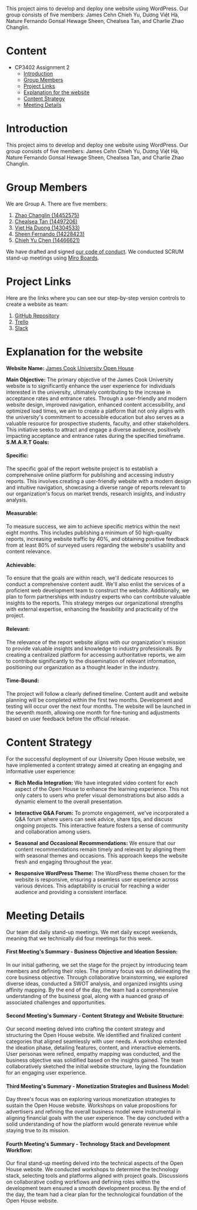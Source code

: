 This project aims to develop and deploy one website using WordPress. Our group consists of five members: James Cehn Chieh Yu, Dương Việt Hà, Nature Fernando Gonsal Hewage Sheen, Chealsea Tan, and Charlie Zhao Changlin.
 
# Content
* CP3402 Assignment 2
  * [Introduction](#Introduction)
  * [Group Members](#Group-Members)
  * [Project Links](#Project-Links)
  * [Explanation for the website](#Explanation-for-the-website)
  * [Content Strategy](#Content-Strategy)
  * [Meeting Details](#Meeting-Details)

 
# Introduction
 
This project aims to develop and deploy one website using WordPress. Our group consists of five members: James Cehn Chieh Yu, Dương Việt Hà, Nature Fernando Gonsal Hewage Sheen, Chealsea Tan, and Charlie Zhao Changlin.
 
 
# Group Members
 
We are Group A. There are five members:
1. [Zhao Changlin (14452575)](https://www.linkedin.com/in/charlie5885/)
2. [Chealsea Tan (14497206)](https://www.linkedin.com/in/chealsea-tan/)
3. [Viet Ha Duong (14304533)](https://www.linkedin.com/in/vietha-duong/)
4. [Sheen Fernando (14228423)](https://www.linkedin.com/in/sheen-fernando/)
5. [Chieh Yu Chen (14466621)](https://www.linkedin.com/in/chieh-yu-chen-james/)


We have drafted and signed [our code of conduct](https://docs.google.com/document/d/1JXUGqQLwIq1LTct91_JQzyKZylD2f3LkFyZNWDfAi7A/edit?usp=sharing).
We conducted SCRUM stand-up meetings using [Miro Boards](https://miro.com/app/board/uXjVKuCLVeA=/?share_link_id=471049410081).
 
 
# Project Links
 
Here are the links where you can see our step-by-step version controls to create a website as team:
1. [GitHub Repository](https://github.com/cp3402-students/CP3402-CMS-Assignment-2-Group-A-Baizonn-Learning-Center)
2. [Trello](https://trello.com/invite/b/668f679767732ecb39846fc4/ATTIb41ef9d21d1354a2b88251812da5e58aDAE0111A/cp3402-cms-assignment-2-baizonn-learning-center)
3. [Slack](https://join.slack.com/t/cp3402cmsgroupa/shared_invite/zt-2mfdcdneu-qHHMhilYYxhwzWp6uI1OMw)


# Explanation for the website
 
**Website Name:** [James Cook University Open House](http://18.136.43.88/)

**Main Objective:** 
The primary objective of the James Cook University website is to significantly enhance the user experience for individuals interested in the university, ultimately contributing to the increase in acceptance rates and entrance rates. Through a user-friendly and modern website design, improved navigation, enhanced content accessibility, and optimized load times, we aim to create a platform that not only aligns with the university's commitment to accessible education but also serves as a valuable resource for prospective students, faculty, and other stakeholders. This initiative seeks to attract and engage a diverse audience, positively impacting acceptance and entrance rates during the specified timeframe.
**S.M.A.R.T Goals:**
#### Specific: 
The specific goal of the report website project is to establish a comprehensive online platform for publishing and accessing industry reports. This involves creating a user-friendly website with a modern design and intuitive navigation, showcasing a diverse range of reports relevant to our organization's focus on market trends, research insights, and industry analysis.
#### Measurable: 
To measure success, we aim to achieve specific metrics within the next eight months. This includes publishing a minimum of 50 high-quality reports, increasing website traffic by 40%, and obtaining positive feedback from at least 80% of surveyed users regarding the website's usability and content relevance.
#### Achievable: 
To ensure that the goals are within reach, we'll dedicate resources to conduct a comprehensive content audit. We'll also enlist the services of a proficient web development team to construct the website. Additionally, we plan to form partnerships with industry experts who can contribute valuable insights to the reports. This strategy merges our organizational strengths with external expertise, enhancing the feasibility and practicality of the project.
#### Relevant: 
The relevance of the report website aligns with our organization's mission to provide valuable insights and knowledge to industry professionals. By creating a centralized platform for accessing authoritative reports, we aim to contribute significantly to the dissemination of relevant information, positioning our organization as a thought leader in the industry.
#### Time-Bound: 
The project will follow a clearly defined timeline. Content audit and website planning will be completed within the first two months. Development and testing will occur over the next four months. The website will be launched in the seventh month, allowing one month for fine-tuning and adjustments based on user feedback before the official release.
 
 
# Content Strategy
For the successful deployment of our University Open House website, we have implemented a content strategy aimed at creating an engaging and informative user experience:

* **Rich Media Integration:** We have integrated video content for each aspect of the Open House to enhance the learning experience. This not only caters to users who prefer visual demonstrations but also adds a dynamic element to the overall presentation.

* **Interactive Q&A Forum:** To promote engagement, we've incorporated a Q&A forum where users can seek advice, share tips, and discuss ongoing projects. This interactive feature fosters a sense of community and collaboration among users.

* **Seasonal and Occasional Recommendations:** We ensure that our content recommendations remain timely and relevant by aligning them with seasonal themes and occasions. This approach keeps the website fresh and engaging throughout the year.

* **Responsive WordPress Theme:** The WordPress theme chosen for the website is responsive, ensuring a seamless user experience across various devices. This adaptability is crucial for reaching a wider audience and providing a consistent interface.

# Meeting Details
Our team did daily stand-up meetings. We met daily except weekends, meaning that we technically did four meetings for this week.
#### First Meeting's Summary - Business Objective and Ideation Session:
In our initial gathering, we set the stage for the project by introducing team members and defining their roles. The primary focus was on delineating the core business objective. Through collaborative brainstorming, we explored diverse ideas, conducted a SWOT analysis, and organized insights using affinity mapping. By the end of the day, the team had a comprehensive understanding of the business goal, along with a nuanced grasp of associated challenges and opportunities.

#### Second Meeting's Summary - Content Strategy and Website Structure: 
Our second meeting delved into crafting the content strategy and structuring the Open House website. We identified and finalized content categories that aligned seamlessly with user needs. A workshop extended the ideation phase, detailing features, content, and interactive elements. User personas were refined, empathy mapping was conducted, and the business objective was solidified based on the insights gained. The team collaboratively sketched the initial website structure, laying the foundation for an engaging user experience.

#### Third Meeting's Summary - Monetization Strategies and Business Model: 
Day three's focus was on exploring various monetization strategies to sustain the Open House website. Workshops on value propositions for advertisers and refining the overall business model were instrumental in aligning financial goals with the user experience. The day concluded with a solid understanding of how the platform would generate revenue while staying true to its mission.
 
#### Fourth Meeting's Summary - Technology Stack and Development Workflow: 
Our final stand-up meeting delved into the technical aspects of the Open House website. We conducted workshops to determine the technology stack, selecting tools and platforms aligned with project goals. Discussions on collaborative coding workflows and defining roles within the development team ensured a smooth development process. By the end of the day, the team had a clear plan for the technological foundation of the Open House website.

